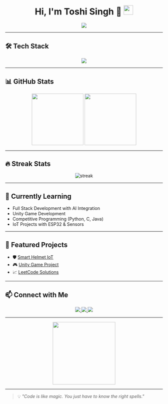 

<h1 align="center">
  Hi, I'm Toshi Singh 👋  
  <img src="https://media.giphy.com/media/hvRJCLFzcasrR4ia7z/giphy.gif" width="30"/>
</h1>

<!-- Typing Animation -->
<p align="center">
  <a href="https://git.io/typing-svg">
    <img src="https://readme-typing-svg.herokuapp.com?size=25&center=true&vCenter=true&width=600&lines=Full+Stack+Developer+%7C+AI+Enthusiast;IoT+Innovator+%7C+Game+Developer;Competitive+Programmer;Always+learning+new+things+🚀">
  </a>
</p>

---

## 🛠 Tech Stack
<p align="center">
  <img src="https://skillicons.dev/icons?i=python,java,c,js,html,css,react,unity,arduino,git,github" />
</p>

---

## 📊 GitHub Stats
<p align="center">
  <img src="https://github-readme-stats.vercel.app/api?username=ToshiSingh14&show_icons=true&theme=radical" height="165" />
  <img src="https://github-readme-stats.vercel.app/api/top-langs/?username=ToshiSingh14&layout=compact&theme=radical" height="165" />
</p>

---

## 🔥 Streak Stats
<p align="center">
  <img src="https://github-readme-streak-stats.herokuapp.com/?user=ToshiSingh14&theme=radical" alt="streak" />
</p>

---

## 🌱 Currently Learning
- Full Stack Development with AI Integration
- Unity Game Development
- Competitive Programming (Python, C, Java)
- IoT Projects with ESP32 & Sensors

---

## 🚀 Featured Projects
- 🛡 [Smart Helmet IoT](https://github.com/YOUR_USERNAME/smart-helmet)
- 🎮 [Unity Game Project](https://github.com/YOUR_USERNAME/unity-game)
- 📈 [LeetCode Solutions](https://github.com/YOUR_USERNAME/competitive-programming)

---

## 📫 Connect with Me
<p align="center">
  <a href="https://linkedin.com/in/YOUR_LINKEDIN">
    <img src="https://img.shields.io/badge/-LinkedIn-0077B5?style=for-the-badge&logo=linkedin">
  </a>
  <a href="mailto:your-email@gmail.com">
    <img src="https://img.shields.io/badge/-Gmail-D14836?style=for-the-badge&logo=gmail">
  </a>
  <a href="https://your-portfolio-link.com">
    <img src="https://img.shields.io/badge/-Portfolio-000?style=for-the-badge">
  </a>
</p>

---

<p align="center">
  <img src="https://media.giphy.com/media/26tn33aiTi1jkl6H6/giphy.gif" width="200">
</p>

---

> 💡 *"Code is like magic. You just have to know the right spells."*
